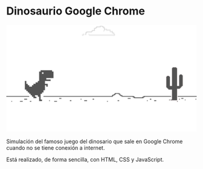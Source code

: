 # Dinosaurio Google Chrome

<img src="portada.jpg" alt="My cool logo"/>

Simulación del famoso juego del dinosario que sale en Google Chrome cuando no se tiene conexión a internet.

Está realizado, de forma sencilla, con HTML, CSS y JavaScript.
